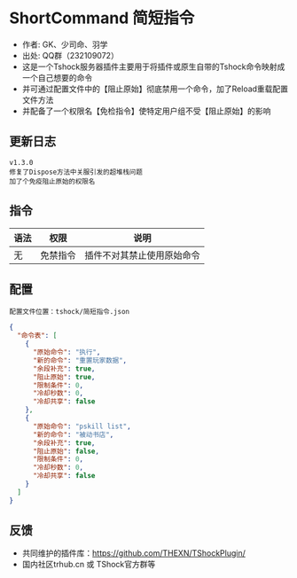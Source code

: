 # ShortCommand 简短指令

- 作者: GK、少司命、羽学
- 出处: QQ群（232109072）
- 这是一个Tshock服务器插件主要用于将插件或原生自带的Tshock命令映射成一个自己想要的命令
- 并可通过配置文件中的【阻止原始】彻底禁用一个命令，加了Reload重载配置文件方法
- 并配备了一个权限名【免检指令】使特定用户组不受【阻止原始】的影响

## 更新日志

```
v1.3.0
修复了Dispose方法中关服引发的超堆栈问题
加了个免疫阻止原始的权限名
```

## 指令

| 语法           |        权限         |   说明   |
| -------------- | :-----------------: | :------: |
| 无 | 免禁指令   |插件不对其禁止使用原始命令|

## 配置
    配置文件位置：tshock/简短指令.json
```json
{
  "命令表": [
    {
      "原始命令": "执行",
      "新的命令": "重置玩家数据",
      "余段补充": true,
      "阻止原始": true,
      "限制条件": 0,
      "冷却秒数": 0,
      "冷却共享": false
    },
    {
      "原始命令": "pskill list",
      "新的命令": "被动书店",
      "余段补充": true,
      "阻止原始": false,
      "限制条件": 0,
      "冷却秒数": 0,
      "冷却共享": false
    }
  ]
}
```
## 反馈
- 共同维护的插件库：https://github.com/THEXN/TShockPlugin/
- 国内社区trhub.cn 或 TShock官方群等
